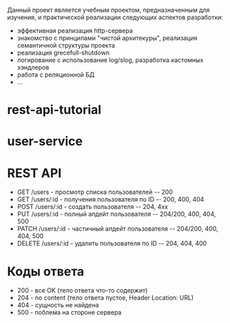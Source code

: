Данный проект является учебным проектом, предназначенным для изучения, и практической реализации  следующих аспектов разработки:
- эффективная реализация http-сервера
- знакомство с принципами "чистой архитекуры", реализация семантичной структуры проекта
- реализация grecefull-shutdown
- логирование с использование log/slog, разработка кастомных хэндлеров 
- работа с реляционной БД
- ...

# rest-api-tutorial

# user-service

# REST API 
- GET /users          - просмотр списка пользователей     -- 200
- GET /users/:id      - получения пользователя по ID      -- 200, 400, 404 
- POST /users/:id     - создать пользователя              -- 204, 4xx
- PUT /users/:id      - полный апдейт пользователя        -- 204/200, 400, 404, 500
- PATCH /users/:id    - частичный апдейт пользователя     -- 204/200, 400, 404, 500
- DELETE /users/:id   - удалить пользователя по ID        -- 204, 404, 400


# Коды ответа
- 200 - все OK (тело ответа что-то содержит)
- 204 - no content (тело ответа пустое, Header Location: URL)
- 404 - сущность не найдена
- 500 - поблема на стороне  сервера
